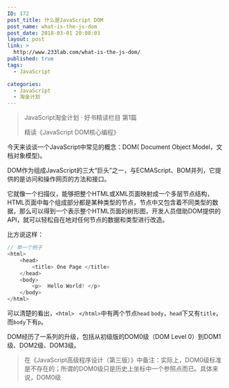```yaml
---
ID: 172
post_title: 什么是JavaScript DOM
post_name: what-is-the-js-dom
post_date: 2018-03-01 20:08:03
layout: post
link: >
  http://www.233lab.com/what-is-the-js-dom/
published: true
tags:
  - JavaScript

categories:
  - JavaScript
  - 淘金计划
---
```

> JavaScript淘金计划 · 好书精读栏目 第1篇
> 
> 精读《JavaScript DOM核心编程》
                           
今天来谈谈一个JavaScript中常见的概念：DOM( Document Object Model，文档对象模型)。

DOM作为组成JavaScript的三大“巨头”之一，与ECMAScript、BOM并列，它提供的是访问和操作网页的方法和接口。

它就像一个扫描仪，能够把整个HTML或XML页面映射成一个多层节点结构，HTML页面中每个组成部分都是某种类型的节点，节点中又包含着不同类型的数据，那么可以得到一个表示整个HTML页面的树形图，开发人员借助DOM提供的API，就可以轻松自在地对任何节点的数据和类型进行改造。

比方说这样：
```JavaScript
// 举一个例子
<html>
    <head>
        <title> One Page </title>
    </head>
    <body>
        <p>  Hello World! </p>
    </body>
</html>
```
可以清楚的看出，`<html>` ` </html>`中有两个节点`head` `body`，`head`下又有`title`，而`body`下有`p`。

DOM经历了一系列的升级，包括从初级版的DOM0级（DOM Level 0）到DOM1级、DOM2级、DOM3级。

>  在《JavaScript高级程序设计（第三版）》中备注：实际上，DOM0级标准是不存在的；所谓的DOM0级只是历史上坐标中一个参照点而已。具体来说，DOM0级
<!--stackedit_data:
eyJoaXN0b3J5IjpbMTAyMTQxODIwMl19
-->